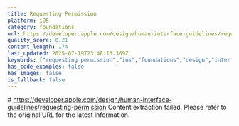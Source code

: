 ```yaml
---
title: Requesting Permission
platform: iOS
category: foundations
url: https://developer.apple.com/design/human-interface-guidelines/requesting-permission
quality_score: 0.21
content_length: 174
last_updated: 2025-07-19T23:48:13.369Z
keywords: ["requesting permission","ios","foundations","design","interface"]
has_code_examples: false
has_images: false
is_fallback: false
---
```


\# https://developer.apple.com/design/human-interface-guidelines/requesting-permission Content extraction failed. Please refer to the original URL for the latest information.